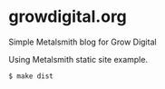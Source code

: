 # growdigital.org

Simple Metalsmith blog for Grow Digital

Using Metalsmith static site example.

    $ make dist
